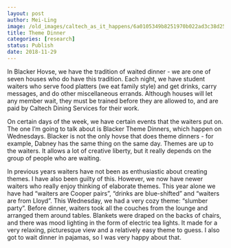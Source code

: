 ```yaml
---
layout: post
author: Mei-Ling
image: /old_images/caltech_as_it_happens/6a0105349b8251970b022ad3c38d25200b.jpg
title: Theme Dinner 
categories: [research]
status: Publish
date: 2018-11-29
---
```


In Blacker Hovse, we have the tradition of waited dinner - we are one of seven houses who do have this tradition. Each night, we have student waiters who serve food platters (we eat family style) and get drinks, carry messages, and do other miscellaneous errands. Although houses will let any member wait, they must be trained before they are allowed to, and are paid by Caltech Dining Services for their work.

On certain days of the week, we have certain events that the waiters put on. The one I’m going to talk about is Blacker Theme Dinners, which happen on Wednesdays. Blacker is not the only hovse that does theme dinners - for example, Dabney has the same thing on the same day. Themes are up to the waiters. It allows a lot of creative liberty, but it really depends on the group of people who are waiting.

In previous years waiters have not been as enthusiastic about creating themes. I have also been guilty of this. However, we now have newer waiters who really enjoy thinking of elaborate themes. This year alone we have had “waiters are Cooper pairs”, “drinks are blue-shifted” and “waiters are from Lloyd”. 
This Wednesday, we had a very cozy theme: “slumber party”. Before dinner, waiters took all the couches from the lounge and arranged them around tables. Blankets were draped on the backs of chairs, and there was mood lighting in the form of electric tea lights. It made for a very relaxing, picturesque view and a relatively easy theme to guess. I also got to wait dinner in pajamas, so I was very happy about that.

